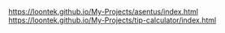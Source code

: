 https://loontek.github.io/My-Projects/asentus/index.html
https://loontek.github.io/My-Projects/tip-calculator/index.html